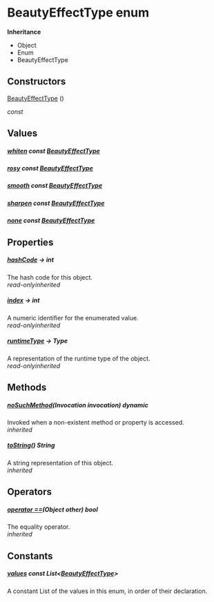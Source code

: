 


# BeautyEffectType enum










**Inheritance**

- Object
- Enum
- BeautyEffectType






## Constructors

[BeautyEffectType](../zego_uikit_prebuilt_live_audio_room/BeautyEffectType/BeautyEffectType.md) ()

  _const_ 


## Values

##### [whiten](../zego_uikit_prebuilt_live_audio_room/BeautyEffectType.md) const [BeautyEffectType](../zego_uikit_prebuilt_live_audio_room/BeautyEffectType.md)



  




##### [rosy](../zego_uikit_prebuilt_live_audio_room/BeautyEffectType.md) const [BeautyEffectType](../zego_uikit_prebuilt_live_audio_room/BeautyEffectType.md)



  




##### [smooth](../zego_uikit_prebuilt_live_audio_room/BeautyEffectType.md) const [BeautyEffectType](../zego_uikit_prebuilt_live_audio_room/BeautyEffectType.md)



  




##### [sharpen](../zego_uikit_prebuilt_live_audio_room/BeautyEffectType.md) const [BeautyEffectType](../zego_uikit_prebuilt_live_audio_room/BeautyEffectType.md)



  




##### [none](../zego_uikit_prebuilt_live_audio_room/BeautyEffectType.md) const [BeautyEffectType](../zego_uikit_prebuilt_live_audio_room/BeautyEffectType.md)



  





## Properties

##### [hashCode](../zego_uikit_prebuilt_live_audio_room/BeautyEffectType/hashCode.md) &#8594; int



The hash code for this object.  
_<span class="feature">read-only</span><span class="feature">inherited</span>_



##### [index](../zego_uikit_prebuilt_live_audio_room/BeautyEffectType/index.md) &#8594; int



A numeric identifier for the enumerated value.  
_<span class="feature">read-only</span><span class="feature">inherited</span>_



##### [runtimeType](../zego_uikit_prebuilt_live_audio_room/BeautyEffectType/runtimeType.md) &#8594; Type



A representation of the runtime type of the object.  
_<span class="feature">read-only</span><span class="feature">inherited</span>_





## Methods

##### [noSuchMethod](../zego_uikit_prebuilt_live_audio_room/BeautyEffectType/noSuchMethod.md)(Invocation invocation) dynamic



Invoked when a non-existent method or property is accessed.  
_<span class="feature">inherited</span>_



##### [toString](../zego_uikit_prebuilt_live_audio_room/BeautyEffectType/toString.md)() String



A string representation of this object.  
_<span class="feature">inherited</span>_





## Operators

##### [operator ==](../zego_uikit_prebuilt_live_audio_room/BeautyEffectType/operator_equals.md)(Object other) bool



The equality operator.  
_<span class="feature">inherited</span>_










## Constants

##### [values](../zego_uikit_prebuilt_live_audio_room/BeautyEffectType/values-constant.md) const List&lt;[BeautyEffectType](../zego_uikit_prebuilt_live_audio_room/BeautyEffectType.md)>



A constant List of the values in this enum, in order of their declaration.  









